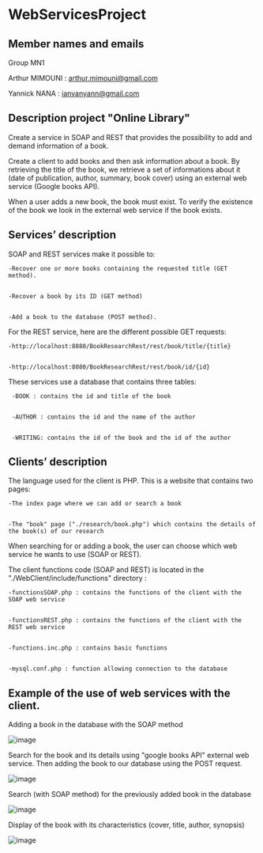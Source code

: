 # WebServicesProject

Member names and emails​
-----------------------------------
Group MN1

Arthur MIMOUNI : arthur.mimouni@gmail.com  

Yannick NANA : ianvanyann@gmail.com

Description project "Online Library"
----------------------------------
Create a service in SOAP and REST that provides the possibility to add and demand information of a book.

Create a client to add books and then ask information about a book. By retrieving the title of the book, we retrieve a set of informations about it (date of publication,
author, summary, book cover) using an external web service (Google books API).

When a user adds a new book, the book must exist. To verify the existence of the book we look in the external web service if the book exists.

Services’ description 
-----------------------------------
SOAP and REST services make it possible to:


    -Recover one or more books containing the requested title (GET method).
  
  
    -Recover a book by its ID (GET method)
  
  
    -Add a book to the database (POST method). 
  
For the REST service, here are the different possible GET requests:


    -http://localhost:8080/BookResearchRest/rest/book/title/{title}
  
  
    -http://localhost:8080/BookResearchRest/rest/book/id/{id} 

These services use a database that contains three tables:


     -BOOK : contains the id and title of the book
     
     
     -AUTHOR : contains the id and the name of the author
     
     
     -WRITING: contains the id of the book and the id of the author 

Clients’ description
-----------------------------------
The language used for the client is PHP. This is a website that contains two pages:


    -The index page where we can add or search a book
  
  
    -The "book" page ("./research/book.php") which contains the details of the book(s) of our research 
  

When searching for or adding a book, the user can choose which web service he wants to use (SOAP or REST).

The client functions code (SOAP and REST) is located in the "./WebClient/include/functions" directory :


    -functionsSOAP.php : contains the functions of the client with the SOAP web service
  
  
    -functionsREST.php : contains the functions of the client with the REST web service
  
  
    -functions.inc.php : contains basic functions 
  
  
    -mysql.conf.php : function allowing connection to the database 

Example of the use of web services with the client. 
-----------------------------------
Adding a book in the database with the SOAP method 


![image](https://user-images.githubusercontent.com/60446421/113578620-622bee00-9623-11eb-8ab3-de9e49d71576.png)

Search for the book and its details using "google books API" external web service.
Then adding the book to our database using the POST request.

![image](https://user-images.githubusercontent.com/60446421/113577839-33614800-9622-11eb-94d3-ffa81a16e02e.png)

Search (with SOAP method) for the previously added book in the database 


![image](https://user-images.githubusercontent.com/60446421/113577948-5e4b9c00-9622-11eb-9214-e68f40c0f1d0.png)

Display of the book with its characteristics (cover, title, author, synopsis) 


![image](https://user-images.githubusercontent.com/60446421/113578045-80ddb500-9622-11eb-9080-223511ed7421.png)
